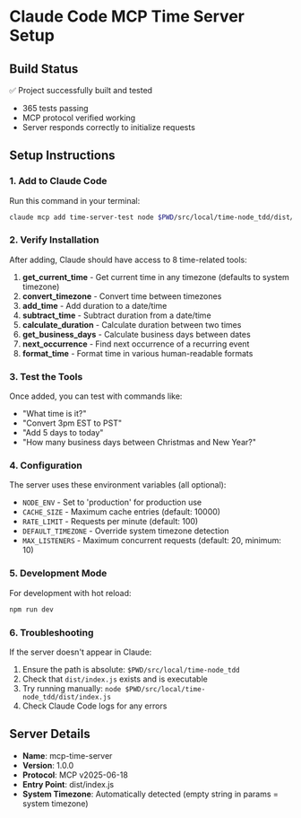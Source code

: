 # Claude Code MCP Time Server Setup

## Build Status
✅ Project successfully built and tested
- 365 tests passing
- MCP protocol verified working
- Server responds correctly to initialize requests

## Setup Instructions

### 1. Add to Claude Code

Run this command in your terminal:
```bash
claude mcp add time-server-test node $PWD/src/local/time-node_tdd/dist/index.js
```

### 2. Verify Installation

After adding, Claude should have access to 8 time-related tools:

1. **get_current_time** - Get current time in any timezone (defaults to system timezone)
2. **convert_timezone** - Convert time between timezones
3. **add_time** - Add duration to a date/time
4. **subtract_time** - Subtract duration from a date/time
5. **calculate_duration** - Calculate duration between two times
6. **get_business_days** - Calculate business days between dates
7. **next_occurrence** - Find next occurrence of a recurring event
8. **format_time** - Format time in various human-readable formats

### 3. Test the Tools

Once added, you can test with commands like:
- "What time is it?"
- "Convert 3pm EST to PST"
- "Add 5 days to today"
- "How many business days between Christmas and New Year?"

### 4. Configuration

The server uses these environment variables (all optional):
- `NODE_ENV` - Set to 'production' for production use
- `CACHE_SIZE` - Maximum cache entries (default: 10000)
- `RATE_LIMIT` - Requests per minute (default: 100)
- `DEFAULT_TIMEZONE` - Override system timezone detection
- `MAX_LISTENERS` - Maximum concurrent requests (default: 20, minimum: 10)

### 5. Development Mode

For development with hot reload:
```bash
npm run dev
```

### 6. Troubleshooting

If the server doesn't appear in Claude:
1. Ensure the path is absolute: `$PWD/src/local/time-node_tdd`
2. Check that `dist/index.js` exists and is executable
3. Try running manually: `node $PWD/src/local/time-node_tdd/dist/index.js`
4. Check Claude Code logs for any errors

## Server Details

- **Name**: mcp-time-server
- **Version**: 1.0.0
- **Protocol**: MCP v2025-06-18
- **Entry Point**: dist/index.js
- **System Timezone**: Automatically detected (empty string in params = system timezone)
